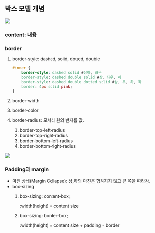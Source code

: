 ## 박스 모델 개념

![](https://images.velog.io/images/hyeoneedyou/post/fe3cb6a5-80a4-47b4-8ee9-f081d919f3f3/image.png)
### content: 내용

### border

1. border-style: dashed, solid, dotted, double

    ```css
    #inner {
    	border-style: dashed solid #상하, 좌우
    	border-style: dashed double solid #상, 좌우, 하
    	border-style: dashed double dotted solid #상, 우, 하, 좌
    	border: 4px solid pink;
    }
    ```

2. border-width
3. border-color
4. border-radius: 모서리 원의 반지름 값. 
    1. border-top-left-radius
    2. border-top-right-radius
    3. border-bottom-left-radius
    4. border-bottom-right-radius

  ![](https://images.velog.io/images/hyeoneedyou/post/48425150-e0b7-4370-af60-6879e743fee9/image.png)

### Padding과 margin

- 마진 상쇄(Margin Collapse): 상,하의 마진은 합쳐지지 않고 큰 쪽을 따라감.
- box-sizing
    1. box-sizing: content-box;

        :width(height) = content size

    2. box-sizing: border-box;

        :width(height) = content size + padding + border